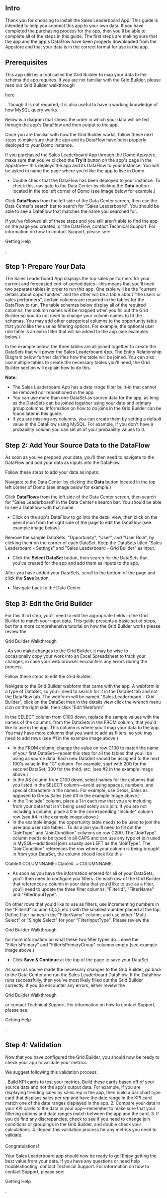 

Intro
-------

Thank you for choosing to install the Sales Leaderboard App! This guide is intended to help you connect this app to your own data. If you have completed the purchasing process for the app, then you'll be able to complete all of the steps in this guide. The first steps are making sure that the app and the app's DataFlow have been properly downloaded from the Appstore and that your data is in the correct format for use in the app.

Prerequisites
---------------

This app utilizes a tool called the Grid Builder to map your data to the schema the app requires. If you are not familiar with the Grid Builder, please read our Grid Builder walkthrough

here

. Though it is not required, it is also useful to have a working knowledge of how MySQL query works.


 Below is a diagram that shows the order in which your data will be fed through the app's DataFlow and then output to the app.

Once you are familiar with how the Grid Builder works, follow these next steps to make sure that the app and its DataFlow have been properly deployed to your Domo instance.

 If you purchased the Sales Leaderboard App through the Domo Appstore, make sure that you've clicked the
 **Try It**
 button on the app's page in the Appstore— this deploys the app and its DataFlow to your instance. You will be asked to name the page where you'd like the app to live in Domo.
* Double check that the DataFlow has been deployed to your instance. To check this, navigate to the Data Center by clicking the
 **Data**
 button located in the top left corner of Domo (see image below for example.)

 Click
 **DataFlows**
 from the left side of the Data Center screen, then use the Data Center's search bar to search for "Sales Leaderboard". You should be able to see a DataFlow that matches the name you searched for.

If you've followed all of these steps and you still aren't able to find the app on the page you created, or the DataFlow, contact Technical Support. For information on how to contact Support, please see:

Getting Help

.


 Step 1: Prepare Your Data
---------------------------

The Sales Leaderboard App displays the top sales performers for your current and forecasted end-of-period dates—this means that you'll need two separate tables in order to run this app. One table will be the "current details about opportunities" and the other will be a table about "the users or sales performers", certain columns are required in the tables for the DataFlow to run. The table schemas below display all of the required columns, the column names will be mapped when you fill out the Grid Builder so you do not need to change your column names to fit the schemas. You may add other categorical columns to the opportunity table that you'd like the use as filtering options. For example, the optional user role table is an extra filter that will be added to the app (see examples below.)

In the example below, the three tables are all joined together to create the DataSets that will power the Sales Leaderboard App. The Entity Relationship Diagram below further clarifies how the table will be joined. You can also use multiple tables to create the necessary tables you'll need, the Grid Builder section will explain how to do this.


**Note:**


* The Sales Leaderboard App has a date range filter built-in that cannot be removed nor repositioned in the app.
* You can use more than one DataSet as source data for the app, as long as the DataSets can be joined together using your date and primary group columns. Information on how to do joins in the Grid Builder can be found later in this guide.
* If you are missing any columns, you can create them by setting a default value in the DataFlow using MySQL. For example, if you don't have a probability column you can set all of your probability values to 0.

Step 2: Add Your Source Data to the DataFlow
----------------------------------------------

As soon as you've prepped your data, you'll then need to navigate to the DataFlow and add your data as inputs into the DataFlow.


 Follow these steps to add your data as inputs:

 Navigate to the Data Center by clicking the
 **Data**
 button located in the top left corner of Domo (see image below for example.)

 Click
 **DataFlows**
 from the left side of the Data Center screen, then search for "Sales Leaderboard" in the Data Center's search bar. You should be able to see a DataFlow with that name.
* Click on the app's DataFlow to go into the detail view, then click on the pencil icon from the right side of the page to edit the DataFlow (see example image below.)

 Remove the sample DataSets: "Opportunity", "User", and "User Role", by clicking the
 **x**
 on the corner of each DataSet. Keep the DataSets titled "Sales Leaderboard - Settings" and "Sales Leaderboard - Grid Builder" as input.
* Click the
 **Select DataSet**
 button, then search for the DataSets that you've created for the app and add them as inputs to the app.

 After you have added your DataSets, scroll to the bottom of the page and click the
 **Save**
 button.
* Navigate back to the Data Center.

Step 3: Edit the Grid Builder
-------------------------------

For this third step, you'll need to edit the appropriate fields in the Grid Builder to match your input data. This guide presents a basic set of steps, but for a more comprehensive tutorial on how the Grid Builder works please review the

Grid Builder Walkthrough

. As you make changes to the Grid Builder, it may be wise to occasionally copy your work into an Excel Spreadsheet to track your changes, in case your web browser encounters any errors during the process.


 Follow these steps to edit the Grid Builder:

 Navigate to the Grid Builder webform that came with the app. A webform is a type of DataSet, so you'll need to search for it in the DataSet tab and not the DataFlow tab. The webform will be named "Sales Leaderboard - Grid Builder", click on the DataSet then in the details view click the wrench menu icon on the right side, then click "Edit Webform".

 In the SELECT column from C100 down, replace the sample values with the names of the columns, from the DataSets in the FROM column, that you'd like to use in the app. This column is where you'll map your data to the app. You may have more columns that you want to add as filters, so you may need to add rows (see #1 in the example image above.)
* In the FROM column, change the value on row C100 to match the name of your first DataSet—repeat this step for all the tables that you'll be using as source data. Each new DataSet should be assigned to the next 100's value in the "C" column. For example, start with 200 for the second DataSet, 300 for the third, etc. (see #2 in the example image above.)
* In the AS column from C100 down, select names for the columns that you listed in the SELECT column—avoid using spaces, numbers, and special characters in the names. For example, use Gross\_Sales as opposed to Gross Sales (see #3 in the example image above.)
* In the "Include" column, place a 1 in each row that you are including from your data that isn't being used solely as a join. If you are not including a column, place a 0 in the corresponding "Include" column row (see #4 in the example image above.)
* In the example image, the opportunity table needs to be used to join the user and user role tables.  To do a join you'll need to fill out the "JoinType" and "JoinCondition" columns on row C200. The "JoinType" column needs to be typed in all CAPS and can use any type of join used in MySQL—additional joins usually use LEFT as the "JoinType". The "JoinCondition" references the row where your column is being brought in from your DataSet, the column should look like this

Ctable#.COLUMNNAME=Ctable#.
 `=`
 COLUMNNAME.
* As soon as you have the information entered for all of your DataSets, you'll then need to configure you filters. On each row of the Grid Builder that references a column in your data that you'd like to use as a filter, you'll need to update the three filter columns: "FilterId", "FilterName" and "FilterInputType".

 On other rows that you'd like to use as filters, use incrementing numbers in the "FilterId" column (3,4,5,etc.) with the smallest number placed at the top. Define filter names in the "FilterName" column, and use either "Multi Select" or "Single Select" for your "FilterInputType". Please review the

Grid Builder Walkthrough

for more information on what these two filter types do. Leave the "FilterIsPrimary" and "FilterIsPrimaryGroup" columns empty (see example image above.)
* Click
 **Save & Continue**
 at the top of the page to save your DataSet.

As soon as you've made the necessary changes to the Grid Builder, go back to the Data Center and run the Sales Leaderboard DataFlow. If the DataFlow runs successfully, then you've most likely filled out the Grid Builder correctly. If you do encounter any errors, either review the

Grid Builder Walkthrough

or contact Technical Support. For information on how to contact Support, please see:

Getting Help

.


 Step 4: Validation
--------------------

Now that you have configured the Grid Builder, you should now be ready to check your app to validate your metrics.


 We suggest following this validation process:

. Build KPI cards to test your metrics. Build these cards based off of your source data and not the app's output data. For example, if you are displaying trending sales by sales rep in the app, then build a bar chart type card that displays sales per rep and have the date range in the KPI card match one of the date ranges displayed in the app.
2. Compare your data in your KPI cards to the data in your app—remember to make sure that your filtering options and date ranges match between the app and the card.
3. If you do find any discrepancies, check to see if you need to change join conditions or groupings in the Grid Builder, and double check your calculations.
4. Repeat this validation process for any metrics you need to validate.


####
 Congratulations!

Your Sales Leaderboard app should now be ready to go! Enjoy getting the best value from your data. If you have any questions or need help troubleshooting, contact Technical Support. For information on how to contact Support, please see:

Getting Help

.


